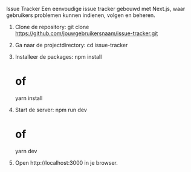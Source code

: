 Issue Tracker
Een eenvoudige issue tracker gebouwd met Next.js, waar gebruikers problemen kunnen indienen, volgen en beheren.

1. Clone de repository:
   git clone https://github.com/jouwgebruikersnaam/issue-tracker.git

2. Ga naar de projectdirectory:
   cd issue-tracker

3. Installeer de packages:
   npm install

   # of

   yarn install

4. Start de server:
   npm run dev

   # of

   yarn dev

5. Open http://localhost:3000 in je browser.

